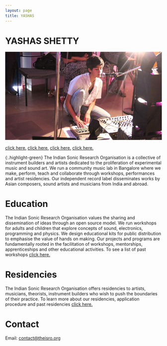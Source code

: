 ```yaml
---
layout: page
title: YASHAS
---
```

# YASHAS SHETTY

![Tanisha](/assets/img/tanisha.jpg)

[click here.](/workshop.html) [click here.](/workshop.html) [click here.](/workshop.html) [click here.](/workshop.html)

{:.highlight-green}
The Indian Sonic Research Organisation is a collective of instrument builders and artists dedicated to the proliferation of experimental music and sound art. We run a community music lab in Bangalore where we make, perform, teach and collaborate through workshops, performances and artist residencies. Our independent record label disseminates works by Asian composers, sound artists and musicians from India and abroad.

# Education
The Indian Sonic Research Organisation values the sharing and dissemination of ideas through an open source model. We run workshops for adults and children that explore concepts of sound, electronics, programming and physics. We design educational kits for public distribution to emphasise the value of hands on making. Our projects and programs are fundamentally rooted in the facilitation of workshops, mentorships, apprenticeships and other educational activities. To see a list of past workshops [click here.](/workshop.html)

# Residencies
The Indian Sonic Research Organisation offers residencies to artists, musicians, theorists, instrument builders who wish to push the boundaries of their practice. To learn more about our residencies, application procedure and past residencies [click here.](/residency.html)

# Contact

Email: [contact@theisro.org](mailto:contact@theisro.org)
